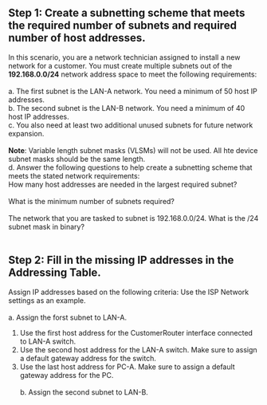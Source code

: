 ## Step 1: Create a subnetting scheme that meets the required number of subnets and required number of host addresses.
In this scenario, you are a network technician assigned to install a new network for a customer. You must create multiple subnets out of the **192.168.0.0/24** network address space to meet the following requirements:<br><br>
a. The first subnet is the LAN-A network. You need a minimum of 50 host IP addresses.<br>
b. The second subnet is the LAN-B network. You need a minimum of 40 host IP addresses.<br>
c. You also need at least two additional unused subnets for future network expansion.<br><br>
**Note**: Variable length subnet masks (VLSMs) will not be used. All hte device subnet masks should be the same length.<br>
d. Answer the following questions to help create a subnetting scheme that meets the stated network requirements:<br>
How many host addresses are needed in the largest required subnet?<br><br>
What is the minimum number of subnets required?<br><br>
The network that you are tasked to subnet is 192.168.0.0/24. What is the /24 subnet mask in binary?<br><br>

## Step 2: Fill in the missing IP addresses in the Addressing Table.
Assign IP addresses based on the following criteria: Use the ISP Network settings as an example.<br><br>
a. Assign the forst subnet to LAN-A.<br>
1. Use the first host address for the CustomerRouter interface connected to LAN-A switch.
2. Use the second host address for the LAN-A switch. Make sure to assign a default gateway address for the switch.
3. Use the last host address for PC-A. Make sure to assign a default gateway address for the PC.<br><br>
b. Assign the second subnet to LAN-B.

